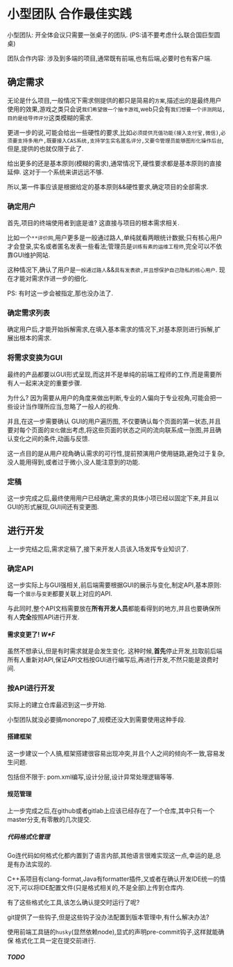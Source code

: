 <!--
 * @Github: https://github.com/Certseeds/words
 * @Organization: SUSTech
 * @Author: nanoseeds
 * @Date: 2021-08-29 21:30:33
 * @LastEditors: nanoseeds
 * @LastEditTime: 2021-08-29 23:48:46
 * @License: CC-BY-NC-SA_V4_0 or any later version 
 -->

# 小型团队 合作最佳实践

小型团队: 开全体会议只需要一张桌子的团队. (PS:请不要考虑什么联合国巨型圆桌)

团队合作内容: 涉及到多端的项目,通常既有前端,也有后端,必要时也有客户端.

## 确定需求

无论是什么项目,一般情况下需求侧提供的都只是简易的`方案`,描述出的是最终用户使用的效果,游戏之类只会说`我们希望做一个抽卡游戏`,web只会有`我们想要一个评测网站,目的是给导师评分`这类模糊的需求.

更进一步的说,可能会给出一些硬性的要求,比如`必须提供充值功能(接入支付宝,微信)`,`必须要支持多用户,既要接入CAS系统,支持学生实名匿名评分,又要令管理员能够图形化操作后台`,但是,提供的也就仅限于此了.

给出更多的还是基本原则(模糊的需求),通常情况下,硬性要求都是基本原则的直接延伸. 这对于一个系统来讲远远不够.

所以,第一件事应该是根据给定的基本原则&&硬性要求,确定项目的全部需求.

### 确定用户

首先,项目的终端使用者到底是谁? 这直接与项目的根本需求相关.

比如一个`**评价网`,用户更多是一般通过路人,单纯就看两眼统计数据;只有核心用户才会登录,实名或者匿名发表一些看法;管理员是`训练有素的运维工程师`,完全可以不依靠GUI维护网站.

这种情况下,确认了用户是`一般通过路人`&&`具有发表欲,并且想保护自己隐私的核心用户`. 现在才能对需求作进一步的细化.

PS: 有时这一步会被指定,那也没办法了.

### 确定需求列表

确定用户后,才能开始拆解需求,在填入基本需求的情况下,对基本原则进行拆解,扩展出根本的需求.

### 将需求变换为GUI

最终的产品都要以GUI形式呈现,而这并不是单纯的前端工程师的工作,而是需要所有人一起来决定的重要步骤.

为什么? 因为需要从用户的角度来做出判断,专业的人偏向于专业视角,可能会把一些设计当作理所应当,忽略了一般人的视角.

并且,在这一步需要确认 GUI的用户遍历图, 不仅要确认每个页面的第一状态,并且要对每个页面的`变化`做出考虑,将这些页面的状态之间的流向联系成一张图,并且确认变化之间的条件,动画与反馈.

这一点目的是从用户视角确认需求的可行性,提前预演用户使用链路,避免过于复杂,没人能用得到,或者过于微小,没人能注意到的功能.

### 定稿

这一步完成之后,最终使用用户已经确定,需求的具体小项已经以固定下来,并且以GUI的形式展现,GUI间还有变更图.

## 进行开发

上一步完结之后,需求定稿了,接下来开发人员该入场发挥专业知识了.

### 确定API

这一步实际上与GUI强相关,前后端需要根据GUI的展示与变化,制定API,基本原则:每一个`展示`与`变更`都要关联上对应的API.

与此同时,整个API文档需要放在**所有开发人员**都能看得到的地方,并且也要确保所有人**完全**按照API进行开发.

#### 需求变更了! **W*\**F**

虽然不想承认,但是有时需求就是会发生变化. 这种时候,**首先**停止开发,拉取前后端所有人重新对API,保证API文档按GUI进行编写后,再进行开发,不然只能是浪费时间.

### 按API进行开发

实际上的建立仓库最迟到这一步开始.

小型团队就没必要搞monorepo了,规模还没大到需要使用这种手段.

#### 搭建框架

这一步建议一个人搞,框架搭建很容易出现冲突,并且个人之间的倾向不一致,容易发生问题.

包括但不限于: pom.xml编写,设计分层,设计异常处理逻辑等等.

#### 规范管理

上一步完成之后,在github或者gitlab上应该已经存在了一个仓库,其中只有一个master分支,有零散的几次提交.

##### 代码格式化管理

Go连代码如何格式化都内置到了语言内部,其他语言很难实现这一点,幸运的是,总是有办法实现的.

C++系项目有clang-format,Java有formatter插件,又或者在确认开发IDE统一的情况下,可以将IDE配置文件(只是格式相关的,不是全部)上传到仓库内.

有了这些格式化工具,该怎么确认提交时运行了呢?

git提供了一些钩子,但是这些钩子没办法配置到版本管理中,有什么解决办法?

使用前端工具链的`husky`(显然依赖node),显式的声明pre-commit钩子,这样就能确保 格式化工具一定在提交前进行.

##### TODO